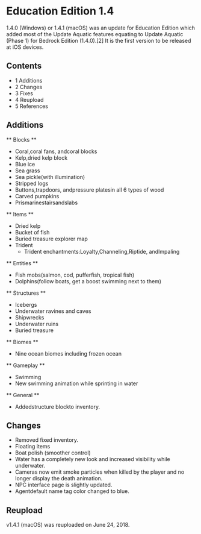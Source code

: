 # Education Edition 1.4
1.4.0 (Windows) or 1.4.1 (macOS) was an update for Education Edition which added most of the Update Aquatic features equating to Update Aquatic (Phase 1) for Bedrock Edition (1.4.0).[2] It is the first version to be released at iOS devices.

## Contents
- 1 Additions
- 2 Changes
- 3 Fixes
- 4 Reupload
- 5 References

## Additions
** Blocks **
- Coral,coral fans, andcoral blocks
- Kelp,dried kelp block
- Blue ice
- Sea grass
- Sea pickle(with illumination)
- Stripped logs
- Buttons,trapdoors, andpressure platesin all 6 types of wood
- Carved pumpkins
- Prismarinestairsandslabs

** Items **
- Dried kelp
- Bucket of fish
- Buried treasure explorer map
- Trident
	- Trident enchantments:Loyalty,Channeling,Riptide, andImpaling

** Entities **
- Fish mobs(salmon, cod, pufferfish, tropical fish)
- Dolphins(follow boats, get a boost swimming next to them)

** Structures **
- Icebergs
- Underwater ravines and caves
- Shipwrecks
- Underwater ruins
- Buried treasure

** Biomes **
- Nine ocean biomes including frozen ocean

** Gameplay **
- Swimming
- New swimming animation while sprinting in water

** General **
- Addedstructure blockto inventory.

## Changes
- Removed fixed inventory.
- Floating items
- Boat polish (smoother control)
- Water has a completely new look and increased visibility while underwater.
- Cameras now emit smoke particles when killed by the player and no longer display the death animation.
- NPC interface page is slightly updated.
- Agentdefault name tag color changed to blue.

## Reupload
v1.4.1 (macOS) was reuploaded on June 24, 2018.


